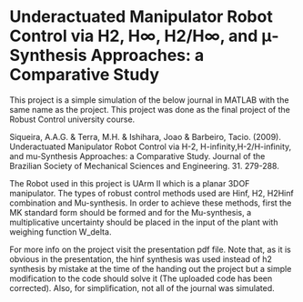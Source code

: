 # Underactuated Manipulator Robot Control via H2, H∞, H2/H∞, and μ-Synthesis Approaches: a Comparative Study

This project is a simple simulation of the below journal in MATLAB with the same name as the project. This project was done as the final project of the Robust Control university course.

Siqueira, A.A.G. & Terra, M.H. & Ishihara, Joao & Barbeiro, Tacio. (2009). Underactuated Manipulator Robot Control via H-2, H-infinity,H-2/H-infinity, and mu-Synthesis Approaches: a Comparative Study. Journal of the Brazilian Society of Mechanical Sciences and Engineering. 31. 279-288.

The Robot used in this project is UArm II which is a planar 3DOF manipulator. The types of robust control methods used are Hinf, H2, H2Hinf combination and Mu-synthesis. In order to achieve these methods, first the MK standard form should be formed and for the Mu-synthesis, a multiplicative uncertainty should be  placed in the input of the plant with weighing function W_delta.

For more info on the project visit the presentation pdf file. Note that, as it is obvious in the presentation, the hinf synthesis was used instead of h2 synthesis by mistake at the time of the handing out the project but a simple modification to the code should solve it (The uploaded code has been corrected). Also, for simplification, not all of the journal was simulated.

